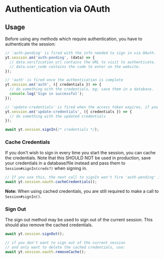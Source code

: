 # Authentication via OAuth

## Usage

Before using any methods which require authentication, you have to authenticate
the session:

```js
// 'auth-pending' is fired with the info needed to sign in via OAuth.
yt.session.on('auth-pending', (data) => {
  // data.verification_url contains the URL to visit to authenticate.
  // data.user_code contains the code to enter on the website.
});

// 'auth' is fired once the authentication is complete
yt.session.on('auth', ({ credentials }) => {
  // do something with the credentials, eg; save them in a database.
  console.log('Sign in successful');
});

// 'update-credentials' is fired when the access token expires, if you do not save the updated credentials any subsequent request will fail
yt.session.on('update-credentials', ({ credentials }) => {
  // do something with the updated credentials
});

await yt.session.signIn(/* credentials */);
```

### Cache Credentials

If you don't wish to sign in every time you start the session, you can cache the
credentials. Note that this SHOULD NOT be used in production, save your
credentials in a database/file instead and pass them to `Session#signIn(creds?)`
when signing in.

```js
// If you use this, the next call to signIn won't fire 'auth-pending' instead just 'auth'
await yt.session.oauth.cacheCredentials();
```

**Note:** When using cached credentials, you are still required to make a call
to `Session#signIn()`.

### Sign Out

The sign out method may be used to sign out of the current session. This should
also remove the cached credentials.

```js
await yt.session.signOut();

// if you don't want to sign out of the current session
// and only want to delete the cached credentials, use:
await yt.session.oauth.removeCache();
```
